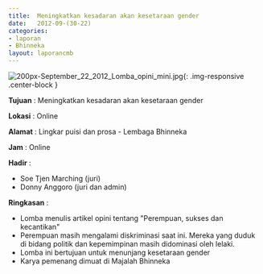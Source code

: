 ```yaml
---	
title: 	Meningkatkan kesadaran akan kesetaraan gender
date: 	2012-09-(30-22)
categories:	
- laporan	
- Bhinneka	
layout: laporancmb	
---	
```

	
![200px-September_22_2012_Lomba_opini_mini.jpg](/uploads/200px-September_22_2012_Lomba_opini_mini.jpg){: .img-responsive .center-block }	
	
**Tujuan** :	Meningkatkan kesadaran akan kesetaraan gender
	
**Lokasi** :	Online
	
**Alamat** : 	Lingkar puisi dan prosa - Lembaga Bhinneka
	
**Jam** :	Online
	
**Hadir** :	
*	Soe Tjen Marching (juri)
*	Donny Anggoro (juri dan admin)

**Ringkasan** :	
*	Lomba menulis artikel opini tentang "Perempuan, sukses dan kecantikan"
*	Perempuan masih mengalami diskriminasi saat ini. Mereka yang duduk di bidang politik dan kepemimpinan masih didominasi oleh lelaki.
*	Lomba ini bertujuan untuk menunjang kesetaraan gender
*	Karya pemenang dimuat di Majalah Bhinneka
